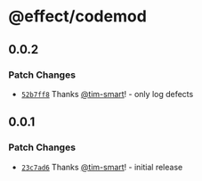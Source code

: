 # @effect/codemod

## 0.0.2

### Patch Changes

- [`52b7ff8`](https://github.com/Effect-TS/codemod/commit/52b7ff8f90482068e4e9927d799583ea9d6c3e26) Thanks [@tim-smart](https://github.com/tim-smart)! - only log defects

## 0.0.1

### Patch Changes

- [`23c7ad6`](https://github.com/Effect-TS/codemod/commit/23c7ad66dfcaa229596da0e585474ef42bc7b846) Thanks [@tim-smart](https://github.com/tim-smart)! - initial release
